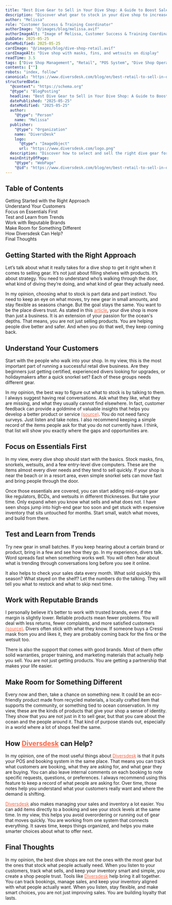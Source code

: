 ```yaml
---
title: "Best Dive Gear to Sell in Your Dive Shop: A Guide to Boost Sales and Customer Loyalty"
description: "Discover what gear to stock in your dive shop to increase sales and build customer loyalty."
author: "Melissa"
role: "Customer Success & Training Coordinator"
authorImage: "@/images/blog/melissa.avif"
authorImageAlt: "Image of Melissa, Customer Success & Training Coordinator"
pubDate: 2025-05-25
dateModified: 2025-05-25
cardImage: "@/images/blog/dive-shop-retail.avif"
cardImageAlt: "Dive shop with masks, fins, and wetsuits on display"
readTime: 3.5
tags: ["Dive Shop Management", "Retail", "POS System", "Dive Shop Operations", "Customer Loyalty", "Sales Growth"]
contents: [""]
robots: "index, follow"
canonical: "https://www.diversdesk.com/blog/en/best-retail-to-sell-in-dive-shop"
structuredData:
  "@context": "https://schema.org"
  "@type": "BlogPosting"
  headline: "Best Dive Gear to Sell in Your Dive Shop: A Guide to Boost Sales and Customer Loyalty"
  datePublished: "2025-05-25"
  dateModified: "2025-05-25"
  author:
    "@type": "Person"
    name: "Melissa"
  publisher:
    "@type": "Organization"
    name: "DiversDesk"
    logo:
      "@type": "ImageObject"
      url: "https://www.diversdesk.com/logo.png"
  description: "Discover how to select and sell the right dive gear for your shop. Learn how to use customer feedback, trend analysis, and tools like Diversdesk to increase sales and build long-term loyalty."
  mainEntityOfPage:
    "@type": "WebPage"
    "@id": "https://www.diversdesk.com/blog/en/best-retail-to-sell-in-dive-shop"
---
```


<!-- Table of Contents -->
<nav id="toc" class="mb-8">
  <h2 class="text-xl font-bold mb-3">Table of Contents</h2>
  <ul class="space-y-2 text-neutral-600 dark:text-neutral-400">
    <li><a href="#getting-started-with-the-right-approach" class="hover:text-neutral-800 dark:hover:text-neutral-200">Getting Started with the Right Approach</a></li>
    <li><a href="#understand-your-customers" class="hover:text-neutral-800 dark:hover:text-neutral-200">Understand Your Customers</a></li>
    <li><a href="#focus-on-essentials-first" class="hover:text-neutral-800 dark:hover:text-neutral-200">Focus on Essentials First</a></li>
    <li><a href="#test-and-learn-from-trends" class="hover:text-neutral-800 dark:hover:text-neutral-200">Test and Learn from Trends</a></li>
    <li><a href="#work-with-reputable-brands" class="hover:text-neutral-800 dark:hover:text-neutral-200">Work with Reputable Brands</a></li>
    <li><a href="#make-room-for-something-different" class="hover:text-neutral-800 dark:hover:text-neutral-200">Make Room for Something Different</a></li>
    <li><a href="#how-diversdesk-can-help" class="hover:text-neutral-800 dark:hover:text-neutral-200">How Diversdesk Can Help?</a></li>
    <li><a href="#final-thoughts" class="hover:text-neutral-800 dark:hover:text-neutral-200">Final Thoughts</a></li>
  </ul>
</nav>


<h2 id="getting-started-with-the-right-approach" class="section-heading">Getting Started with the Right Approach</h2>
<p>
Let’s talk about what it really takes for a dive shop to get it right when it comes to selling gear. It’s not just about filling shelves with products. It’s about strategy. You need to understand who’s walking through the door, what kind of diving they’re doing, and what kind of gear they actually need. 
</p>
<p>
In my opinion, choosing what to stock is part data and part instinct. You need to keep an eye on what moves, try new gear in small amounts, and stay flexible as seasons change. But the goal stays the same. You want to be the place divers trust. As stated in this <a href="https://desygner.com/blog/industry/how-to-start-scuba-diving-business" target="_blank" rel="noopener noreferrer" style="color: #F86545">article</a>, your dive shop is more than just a business. It is an extension of your passion for the ocean's depths. That means, you are not just selling products. You are helping people dive better and safer. And when you do that well, they keep coming back.
</p>

<h2 id="understand-your-customers" class="section-heading">Understand Your Customers</h2>
<p>
Start with the people who walk into your shop. In my view, this is the most important part of running a successful retail dive business. Are they beginners just getting certified, experienced divers looking for upgrades, or holidaymakers after a quick snorkel set? Each of these groups needs different gear. 
</p>
<p>
In my opinion, the best way to figure out what to stock is by talking to them. I always suggest having real conversations. Ask what they like, what they are missing, and what they usually cannot find elsewhere. In fact, customer feedback can provide a goldmine of valuable insights that helps you develop a better product or service <a href="https://www.forbes.com/councils/forbesbusinesscouncil/2023/06/30/the-power-of-customer-feedback/" target="_blank" rel="noopener noreferrer" style="color: #F86545">(source)</a>. You do not need fancy surveys. Just listen and take notes. I also recommend keeping a simple record of the items people ask for that you do not currently have. I think, that list will show you exactly where the gaps and opportunities are.
</p>

<h2 id="focus-on-essentials-first" class="section-heading">Focus on Essentials First</h2>
<p>
In my view, every dive shop should start with the basics. Stock masks, fins, snorkels, wetsuits, and a few entry-level dive computers. These are the items almost every diver needs and they tend to sell quickly. If your shop is near the beach or in a resort area, even simple snorkel sets can move fast and bring people through the door.
</p>
<p>
Once those essentials are covered, you can start adding mid-range gear like regulators, BCDs, and wetsuits in different thicknesses. But take your time. Only expand when you know what sells and what does not. I have seen shops jump into high-end gear too soon and get stuck with expensive inventory that sits untouched for months. Start small, watch what moves, and build from there.
</p>

<h2 id="test-and-learn-from-trends" class="section-heading">Test and Learn from Trends</h2>
<p>
Try new gear in small batches. If you keep hearing about a certain brand or product, bring in a few and see how they go. In my experience, divers talk. Word spreads fast when something works well. You will often hear about what is trending through conversations long before you see it online.
</p>
<p>
It also helps to check your sales data every month. What sold quickly this season? What stayed on the shelf? Let the numbers do the talking. They will tell you what to restock and what to skip next time.
</p>

<h2 id="work-with-reputable-brands" class="section-heading">Work with Reputable Brands</h2>
<p>
I personally believe it’s better to work with trusted brands, even if the margin is slightly lower. Reliable products mean fewer problems. You will deal with less returns, fewer complaints, and more satisfied customers <a href="https://www.business.com/articles/5-reasons-why-product-quality-matters/" target="_blank" rel="noopener noreferrer" style="color: #F86545">(source)</a>. Divers often stick with what they know. If someone buys a Cressi mask from you and likes it, they are probably coming back for the fins or the wetsuit too.
</p>
<p>
There is also the support that comes with good brands. Most of them offer solid warranties, proper training, and marketing materials that actually help you sell. You are not just getting products. You are getting a partnership that makes your life easier.
</p>

<h2 id="make-room-for-something-different" class="section-heading">Make Room for Something Different</h2>
<p>
Every now and then, take a chance on something new. It could be an eco-friendly product made from recycled materials, a locally crafted item that supports the community, or something tied to ocean conservation. In my view, these are the kinds of products that give your shop a sense of identity. They show that you are not just in it to sell gear, but that you care about the ocean and the people around it. That kind of purpose stands out, especially in a world where a lot of shops feel the same.
</p>

<h2 id="how-diversdesk-can-help" class="section-heading">How <a href="https://www.diversdesk.com/" target="_blank" rel="noopener noreferrer" style="color: #F86545">Diversdesk</a> can Help?</h2>
<p>
In my opinion, one of the most useful things about <a href="https://www.diversdesk.com/" target="_blank" rel="noopener noreferrer" style="color: #F86545">Diversdesk</a> is that it puts your POS and booking system in the same place. That means you can track what customers are booking, what they are asking for, and what gear they are buying. You can also leave internal comments on each booking to note specific requests, questions, or preferences. I always recommend using this feature to keep a record of what people are asking for. Over time, those notes help you understand what your customers really want and where the demand is shifting.
</p>
<p>
<a href="https://www.diversdesk.com/" target="_blank" rel="noopener noreferrer" style="color: #F86545">Diversdesk</a> also makes managing your sales and inventory a lot easier. You can add items directly to a booking and see your stock levels at the same time. In my view, this helps you avoid overordering or running out of gear that moves quickly. You are working from one system that connects everything. It saves time, keeps things organized, and helps you make smarter choices about what to offer next.
</p>

<h2 id="final-thoughts" class="section-heading">Final Thoughts</h2>
<p>
In my opinion, the best dive shops are not the ones with the most gear but the ones that stock what people actually need. When you listen to your customers, track what sells, and keep your inventory smart and simple, you create a shop people trust. Tools like <a href="https://www.diversdesk.com/" target="_blank" rel="noopener noreferrer" style="color: #F86545">Diversdesk</a> help bring it all together. You can track bookings, manage sales, and keep your inventory aligned with what people actually want. When you listen, stay flexible, and make smart choices, you are not just improving sales. You are building loyalty that lasts.
</p>

